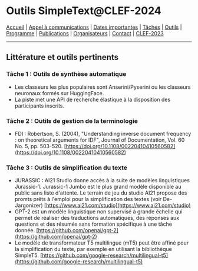 # Outils SimpleText@CLEF-2024

[Accueil](./) | [Appel à communications](./CFP) | [Dates importantes](./dates) | [Tâches](./tasks) | [Outils](./tools) | [Programme](./program) | [Publications](./publications) | [Organisateurs](./organizers) | [Contact](./contact) | [CLEF-2023](https://simpletext-project.com/2023/clef/)

---

## Littérature et outils pertinents
### Tâche 1 : Outils de synthèse automatique
* Les classeurs les plus populaires sont Anserini/Pyserini ou les classeurs neuronaux formés sur HuggingFace.
* La piste met une API de recherche élastique à la disposition des participants inscrits.

### Tâche 2 : Outils de gestion de la terminologie
* FDI : Robertson, S. (2004), "Understanding inverse document frequency : on theoretical arguments for IDF", Journal of Documentation, Vol. 60 No. 5, pp. 503-520\. [https://doi.org/10.1108/00220410410560582](https://doi.org/10.1108/00220410410560582)

### Tâche 3 : Outils de simplification du texte
* JURASSIC : AI21 Studio donne accès à la suite de modèles linguistiques Jurassic-1. Jurassic-1 Jumbo est le plus grand modèle disponible au public sans liste d'attente. Le terrain de jeu du studio AI21 propose des promts prêts à l'emploi pour la simplification des textes (voir De-Jargonizer) [https://www.ai21.com/studio](https://www.ai21.com/studio)
* GPT-2 est un modèle linguistique non supervisé à grande échelle qui permet de réaliser des traductions automatiques, des réponses aux questions et des résumés sans formation spécifique à une tâche donnée. [https://github.com/openai/gpt-2](https://github.com/openai/gpt-2)
* Le modèle de transformateur T5 multilingue (mT5) peut être affiné pour la simplification du texte, par exemple en utilisant la bibliothèque SimpleT5\. [https://github.com/google-research/multilingual-t5](https://github.com/google-research/multilingual-t5)
